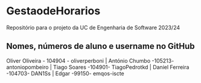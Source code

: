 # GestaodeHorarios
Repositório para o projeto da UC de Engenharia de Software 2023/24

## Nomes, números de aluno e username no GitHub
 Oliver Oliveira - 104904 - oliverperboni | António Chumbo  -105213- antoniopombeiro | Tiago Soares -104901- TiagoPedrotkd | Daniel Ferreira -104703- DAN1Ss | Edgar -99150- emqos-iscte
